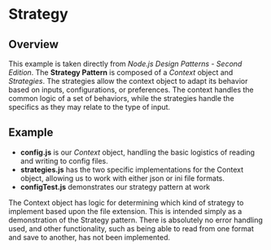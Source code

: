 # Strategy

## Overview
This example is taken directly from *Node.js Design Patterns - Second Edition*. The **Strategy Pattern** is composed of a *Context* object and *Strategies*. The strategies allow the context object to adapt its behavior based on inputs, configurations, or preferences. The context handles the common logic of a set of behaviors, while the strategies handle the specifics as they may relate to the type of input.

## Example
* **config.js** is our *Context* object, handling the basic logistics of reading and writing to config files.
* **strategies.js** has the two specific implementations for the Context object, allowing us to work with either json or ini file formats.
* **configTest.js** demonstrates our strategy pattern at work

The Context object has logic for determining which kind of strategy to implement based upon the file extension. This is intended simply as a demonstration of the Strategy pattern. There is absolutely no error handling used, and other functionality, such as being able to read from one format and save to another, has not been implemented.